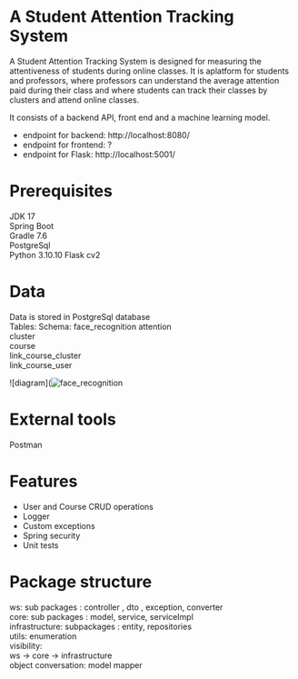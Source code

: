 # A Student Attention Tracking System

A Student Attention Tracking System is designed for measuring the attentiveness of students during online classes. It is aplatform for students and professors, where professors can understand the average attention paid during their class and where students can track their classes by clusters and attend online classes.

It consists of a backend API, front end and a machine learning model.
                         
- endpoint for backend: http://localhost:8080/                
- endpoint for frontend: ?    
- endpoint for Flask: http://localhost:5001/ 
                         
# Prerequisites                         
JDK 17                        
Spring Boot                         
Gradle 7.6                       
PostgreSql    
Python 3.10.10
Flask
cv2


                         
# Data                         
Data is stored in PostgreSql database                                    
Tables:
  Schema: face_recognition
    attention                         
    cluster                         
    course                         
    link_course_cluster                         
    link_course_user
                         
                         
![diagram](![face_recognition](https://user-images.githubusercontent.com/104355435/236812250-6198b425-9113-4fe2-9cf6-21a7ee35e8e7.png)

                                              
                         
                         
# External tools                         
Postman                         

# Features                         
- User and Course CRUD operations                         
- Logger                         
- Custom exceptions                         
- Spring security                         
- Unit tests                         
                         
# Package structure                         
                         
ws: sub packages : controller , dto , exception, converter                        
core: sub packages : model, service, serviceImpl                         
infrastructure: subpackages : entity, repositories                         
utils: enumeration                         
visibility:                         
ws -> core -> infrastructure                         
object  conversation: model mapper                            
                         
